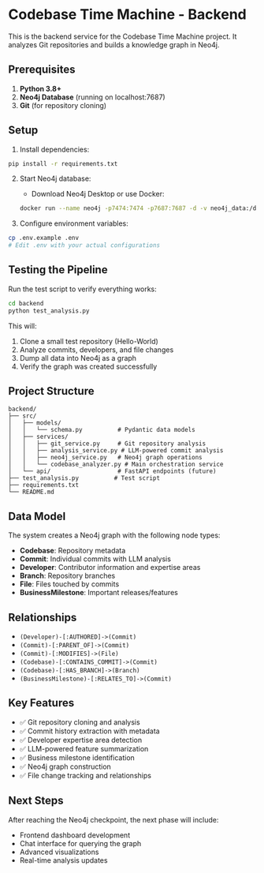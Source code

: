 # Codebase Time Machine - Backend

This is the backend service for the Codebase Time Machine project. It analyzes Git repositories and builds a knowledge graph in Neo4j.

## Prerequisites

1. **Python 3.8+**
2. **Neo4j Database** (running on localhost:7687)
3. **Git** (for repository cloning)

## Setup

1. Install dependencies:
```bash
pip install -r requirements.txt
```

2. Start Neo4j database:
   - Download Neo4j Desktop or use Docker:
   ```bash
   docker run --name neo4j -p7474:7474 -p7687:7687 -d -v neo4j_data:/data -e NEO4J_AUTH=neo4j/password neo4j:latest
   ```

3. Configure environment variables:
```bash
cp .env.example .env
# Edit .env with your actual configurations
```

## Testing the Pipeline

Run the test script to verify everything works:

```bash
cd backend
python test_analysis.py
```

This will:
1. Clone a small test repository (Hello-World)
2. Analyze commits, developers, and file changes  
3. Dump all data into Neo4j as a graph
4. Verify the graph was created successfully

## Project Structure

```
backend/
├── src/
│   ├── models/
│   │   └── schema.py          # Pydantic data models
│   ├── services/
│   │   ├── git_service.py     # Git repository analysis
│   │   ├── analysis_service.py # LLM-powered commit analysis
│   │   ├── neo4j_service.py   # Neo4j graph operations
│   │   └── codebase_analyzer.py # Main orchestration service
│   └── api/                   # FastAPI endpoints (future)
├── test_analysis.py          # Test script
├── requirements.txt
└── README.md
```

## Data Model

The system creates a Neo4j graph with the following node types:

- **Codebase**: Repository metadata
- **Commit**: Individual commits with LLM analysis
- **Developer**: Contributor information and expertise areas
- **Branch**: Repository branches  
- **File**: Files touched by commits
- **BusinessMilestone**: Important releases/features

## Relationships

- `(Developer)-[:AUTHORED]->(Commit)`
- `(Commit)-[:PARENT_OF]->(Commit)` 
- `(Commit)-[:MODIFIES]->(File)`
- `(Codebase)-[:CONTAINS_COMMIT]->(Commit)`
- `(Codebase)-[:HAS_BRANCH]->(Branch)`
- `(BusinessMilestone)-[:RELATES_TO]->(Commit)`

## Key Features

- ✅ Git repository cloning and analysis
- ✅ Commit history extraction with metadata
- ✅ Developer expertise area detection
- ✅ LLM-powered feature summarization
- ✅ Business milestone identification
- ✅ Neo4j graph construction
- ✅ File change tracking and relationships

## Next Steps

After reaching the Neo4j checkpoint, the next phase will include:
- Frontend dashboard development
- Chat interface for querying the graph
- Advanced visualizations
- Real-time analysis updates
